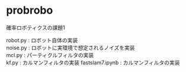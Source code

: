 # probrobo
確率ロボティクスの課題1

robot.py : ロボット自体の実装<br>
noise.py : ロボットに実環境で想定されるノイズを実装<br>
mcl.py : パーティクルフィルタの実装<br>
kf.py : カルマンフィルタの実装<rb>
fastslam7.ipynb : カルマンフィルタの実装<rb>
